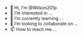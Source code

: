 - 👋 Hi, I’m @Wilson201p
- 👀 I’m interested in ...
- 🌱 I’m currently learning ...
- 💞️ I’m looking to collaborate on ...
- 📫 How to reach me ...

<!---
Wilson201p/Wilson201p is a ✨ special ✨ repository because its `README.md` (this file) appears on your GitHub profile.
You can click the Preview link to take a look at your changes.
--->
